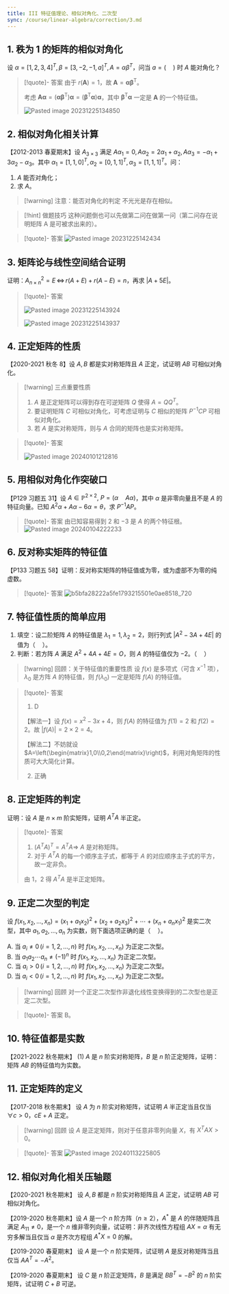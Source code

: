 ```yaml
---
title: III 特征值理论、相似对角化、二次型
sync: /course/linear-algebra/correction/3.md
---
```

## 1. 秩为 1 的矩阵的相似对角化

设 $\alpha = [1,2,3,4]^T,\,\beta = [3,-2,-1,a]^T,\,A=\alpha\beta^T$，问当 $a=(\quad)$ 时 $A$ 能对角化？

>[!quote]- 答案
>由于 $r(\textbf{A})=1$，故 $\textbf{A} = \textbf{α} \textbf{β}^\text{T}$。
>
>考虑 $\textbf{A} \textbf{α} = (\textbf{α} \textbf{β}^\text{T}) \textbf{α} = (\textbf{β}^\text{T} \textbf{α}) \textbf{α}$，其中 $\textbf{β}^\text{T} \textbf{α}$ 一定是 $\textbf{A}$ 的一个特征值。
> 
> ![Pasted image 20231225134850](https://static.memset0.cn/img/v6/2024/02/08/d6dEJsdg.png)

<!--https://classroom.zju.edu.cn/livingroom?course_id=56584&sub_id=1036867&tenant_code=112 1:30:00前后的例 8、例 9 可以再看看。-->

## 2. 相似对角化相关计算

【2012-2013 春夏期末】设 $A_{3\times 3}$ 满足 $A \alpha_1=0,\,A \alpha_2 = 2 \alpha_1+\alpha_2,\,A \alpha_3 = -\alpha_1 + 3 \alpha_2 - \alpha_3$。其中 $\alpha_1=[1,1,0]^T,\,\alpha_2=[0,1,1]^T,\,\alpha_3=[1,1,1]^T$。问：

1.  $A$ 能否对角化；
2. 求 $A$。

>[!warning] 注意：能否对角化的判定
>不光光是存在相似。

> [!hint] 做题技巧
> 这种问题倒也可以先做第二问在做第一问（第二问存在说明矩阵 A 是可被求出来的）。

>[!quote]- 答案
>![Pasted image 20231225142434](https://static.memset0.cn/img/v6/2024/02/08/ezVTRA6k.png)


## 3. 矩阵论与线性空间结合证明

证明：$A_{n\times n}^2 = E \,\Leftrightarrow\, r(A+E) + r(A-E)=n$，再求 $|A+5E|$。

> [!quote]- 答案
> 
> ![Pasted image 20231225143924](https://static.memset0.cn/img/v6/2024/02/08/TKHGwWbD.png)
> 
> ![Pasted image 20231225143937](https://static.memset0.cn/img/v6/2024/02/08/Vc2QC5te.png)


## 4. 正定矩阵的性质
【2020-2021 秋冬 8】设 $A,B$ 都是实对称矩阵且 $A$ 正定，试证明 $AB$ 可相似对角化。

>[!warning] 三点重要性质
>1. $A$ 是正定矩阵可以得到存在可逆矩阵 $Q$ 使得 $A=Q Q^T$。
>2. 要证明矩阵 $C$ 可相似对角化，可考虑证明与 $C$ 相似的矩阵 $P^{-1}CP$ 可相似对角化。
>3. 若 $A$ 是实对称矩阵，则与 $A$ 合同的矩阵也是实对称矩阵。

>[!quote]- 答案
>
>![Pasted image 20240101212816](https://static.memset0.cn/img/v6/2024/02/08/KcDbvsa7.png)


## 5. 用相似对角化作突破口
【P129 习题五 31】设 $A \in \mathbb P^{2 \times 2},\ P = (\alpha \quad A\alpha)$，其中 $\alpha$ 是非零向量且不是 $A$ 的特征向量。已知 $A^2 \alpha +A \alpha - 6 \alpha = \theta$，求 $P^{-1} A P$。

>[!quote]- 答案
> 由已知容易得到 $2$ 和 $-3$ 是 $A$ 的两个特征根。
> ![Pasted image 20240104222233](https://static.memset0.cn/img/v6/2024/02/08/OxJauhQX.png)


## 6. 反对称实矩阵的特征值
【P133 习题五 58】证明：反对称实矩阵的特征值或为零，或为虚部不为零的纯虚数。

>[!quote]- 答案
> ![b5bfa28222a5fe1793215501e0ae8518_720](https://static.memset0.cn/img/v6/2024/02/08/L9t3HQob.png)


## 7. 特征值性质的简单应用
1. 填空：设二阶矩阵 $A$ 的特征值是 $\lambda_1=1,\lambda_2=2$，则行列式 $|A^2-3A+4E|$ 的值为（$\quad$）。
2. 判断：若方阵 $A$ 满足 $A^2+4A+4E=O$，则 $A$ 的特征值仅为 $-2$。（$\quad$）

>[!warning] 回顾：关于特征值的重要性质
>设 $f(x)$ 是多项式（可含 $x^{-1}$ 项），$\lambda_0$ 是方阵 $A$ 的特征值，则 $f(\lambda_0)$ 一定是矩阵 $f(A)$ 的特征值。

>[!quote]- 答案
>1. D
>
>【解法一】设 $f(x)=x^2-3x+4$，则 $f(A)$ 的特征值为 $f(1)=2$ 和 $f(2)=2$。故 $|f(A)| = 2 \times 2 = 4$。
>
>【解法二】不妨就设 $A=\left(\begin{matrix}1,0\\0,2\end{matrix}\right)$，利用对角矩阵的性质可大大简化计算。
>
>2. 正确


## 8. 正定矩阵的判定
证明：设 $A$ 是 $n\times m$ 阶实矩阵，证明 $A^T A$ 半正定。

>[!quote]- 答案
>1. $(A^T A)^T = A^T A \Rightarrow$ $A$ 是对称矩阵。
>2. 对于 $A^T A$ 的每一个顺序主子式，都等于 $A$ 的对应顺序主子式的平方，故一定非负。
>
>由 1，2 得 $A^T A$ 是半正定矩阵。


## 9. 正定二次型的判定
设  $f(x_1,x_2,\dots,x_n) = (x_1+a_1x_2)^2 + (x_2+a_2x_3)^2 + \cdots + (x_n+a_nx_1)^2$ 是实二次型，其中 $a_1,a_2,\dots,a_n$ 为实数，则下面选项正确的是（$\quad$）。

A. 当 $a_i\neq 0\,(i=1,2,\dots,n)$ 时 $f(x_1,x_2,\dots,x_n)$ 为正定二次型。  
B. 当 $a_1 a_2 \cdots a_n \neq (-1)^n$ 时 $f(x_1,x_2,\dots,x_n)$ 为正定二次型。  
C. 当 $a_i>0\,(i=1,2,\dots,n)$ 时 $f(x_1,x_2,\dots,x_n)$ 为正定二次型。  
D. 当 $a_i<0\, (i=1,2,\dots,n)$ 时 $f(x_1,x_2,\dots,x_n)$ 为正定二次型。

>[!warning] 回顾
>对一个正定二次型作非退化线性变换得到的二次型也是正定二次型。

>[!quote]- 答案
>B。

## 10. 特征值都是实数

【2021-2022 秋冬期末】 (1) $A$ 是 $n$ 阶实对称矩阵，$B$ 是 $n$ 阶正定矩阵，证明：矩阵 $AB$ 的特征值均为实数。

## 11. 正定矩阵的定义

【2017-2018 秋冬期末】 设 $A$ 为 $n$ 阶实对称矩阵，试证明 $A$ 半正定当且仅当 $\forall c > 0$，$cE+A$ 正定。

>[!warning] 回顾
> 设 $A$ 是正定矩阵，则对于任意非零列向量 $X$，有 $X^T A X>0$。

>[!quote]- 答案
> ![Pasted image 20240113225805](https://static.memset0.cn/img/v6/2024/02/08/UZRr71NM.png)



## 12. 相似对角化相关压轴题

【2020-2021 秋冬期末】 设 $A,B$ 都是 $n$ 阶实对称矩阵且 $A$ 正定，试证明 $AB$ 可相似对角化。

【2019-2020 秋冬期末】设 $A$ 是一个 $n$ 阶方阵（$n\ge 2$），$A^*$ 是 $A$ 的伴随矩阵且满足 $A_{11} \neq 0$，是一个 $n$ 维非零列向量，试证明：非齐次线性方程组 $AX=\alpha$ 有无穷多解当且仅当 $\alpha$ 是齐次方程组 $A^* X=0$ 的解。

【2019-2020 春夏期末】 设 $A$ 是一个 $n$ 阶实矩阵，试证明 $A$ 是反对称矩阵当且仅当 $AA^T=-A^2$。

【2019-2020 春夏期末】 设 $C$ 是 $n$ 阶正定矩阵，$B$ 是满足 $BB^T=-B^2$ 的 $n$ 阶实矩阵，试证明 $C+B$ 可逆。


<!--10. 不会做
![Pasted image 20240105195957](https://static.memset0.cn/img/v6/2024/02/08/cqjHWUXx.png) -->